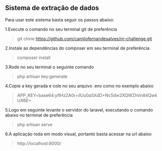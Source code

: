 
## Sistema de extração de dados

Para usar este sistema basta seguir os passos abaixo:

1.Execute o comando no seu terminal git de preferência
> git clone https://github.com/camilofernandesalves/nr-challenge.git

2.Instale as dependências do composer em seu terminal de preferência
> composer install

3.Rode no seu terminal o seguinte comando
> php artisan key:generate

4.Copie a key gerada e cole no seu arquivo .env como no exemplo abaixo
> APP_KEY=base64:yfIHzZA0r+ilUu0aSXdD+Nc5dw2XQWZhVn84QwkUX6E=

5.Logo em seguinte levante o servidor do laravel, executando o comando abaixo no terminal de preferência
> php artisan serve

6.A aplicação roda em modo visual, portanto basta acessar na url abaixo
> http://localhost:8000/
